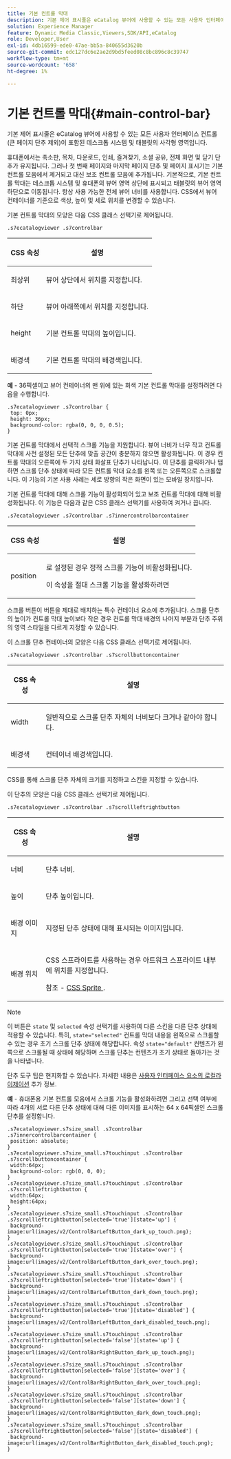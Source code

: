 ```yaml
---
title: 기본 컨트롤 막대
description: 기본 제어 표시줄은 eCatalog 뷰어에 사용할 수 있는 모든 사용자 인터페이스 컨트롤(큰 페이지 단추 제외)이 포함된 데스크톱 시스템 및 태블릿의 사각형 영역입니다.
solution: Experience Manager
feature: Dynamic Media Classic,Viewers,SDK/API,eCatalog
role: Developer,User
exl-id: 4db16599-ede0-47ae-bb5a-840655d3620b
source-git-commit: edc127dc6e2ae2d9bd5feed08c8bc896c8c39747
workflow-type: tm+mt
source-wordcount: '658'
ht-degree: 1%

---
```


# 기본 컨트롤 막대{#main-control-bar}

기본 제어 표시줄은 eCatalog 뷰어에 사용할 수 있는 모든 사용자 인터페이스 컨트롤(큰 페이지 단추 제외)이 포함된 데스크톱 시스템 및 태블릿의 사각형 영역입니다.

휴대폰에서는 축소판, 목차, 다운로드, 인쇄, 즐겨찾기, 소셜 공유, 전체 화면 및 닫기 단추가 유지됩니다. 그러나 첫 번째 페이지와 마지막 페이지 단추 및 페이지 표시기는 기본 컨트롤 모음에서 제거되고 대신 보조 컨트롤 모음에 추가됩니다. 기본적으로, 기본 컨트롤 막대는 데스크톱 시스템 및 휴대폰의 뷰어 영역 상단에 표시되고 태블릿의 뷰어 영역 하단으로 이동됩니다. 항상 사용 가능한 전체 뷰어 너비를 사용합니다. CSS에서 뷰어 컨테이너를 기준으로 색상, 높이 및 세로 위치를 변경할 수 있습니다.

기본 컨트롤 막대의 모양은 다음 CSS 클래스 선택기로 제어됩니다.

`.s7ecatalogviewer .s7controlbar`

<table id="table_2C8D322F57114A72B43053CB4539C65C"> 
 <thead> 
  <tr> 
   <th colname="col1" class="entry"> <p> CSS 속성 </p> </th> 
   <th colname="col2" class="entry"> <p>설명 </p> </th> 
  </tr> 
 </thead>
 <tbody> 
  <tr> 
   <td colname="col1"> <p> <span class="codeph"> 최상위 </span> </p> </td> 
   <td colname="col2"> <p>뷰어 상단에서 위치를 지정합니다. </p> </td> 
  </tr> 
  <tr> 
   <td colname="col1"> <p> <span class="codeph"> 하단 </span> </p> </td> 
   <td colname="col2"> <p>뷰어 아래쪽에서 위치를 지정합니다. </p> </td> 
  </tr> 
  <tr> 
   <td colname="col1"> <p> <span class="codeph"> height </span> </p> </td> 
   <td colname="col2"> <p>기본 컨트롤 막대의 높이입니다. </p> </td> 
  </tr> 
  <tr> 
   <td colname="col1"> <p> <span class="codeph"> 배경색 </span> </p> </td> 
   <td colname="col2"> <p>기본 컨트롤 막대의 배경색입니다. </p> </td> 
  </tr> 
 </tbody> 
</table>

**예** - 36픽셀이고 뷰어 컨테이너의 맨 위에 있는 회색 기본 컨트롤 막대를 설정하려면 다음을 수행합니다.

```
.s7ecatalogviewer .s7controlbar { 
 top: 0px; 
 height: 36px; 
 background-color: rgba(0, 0, 0, 0.5); 
}
```

기본 컨트롤 막대에서 선택적 스크롤 기능을 지원합니다. 뷰어 너비가 너무 작고 컨트롤 막대에 사전 설정된 모든 단추에 맞출 공간이 충분하지 않으면 활성화됩니다. 이 경우 컨트롤 막대의 오른쪽에 두 가지 상태 화살표 단추가 나타납니다. 이 단추를 클릭하거나 탭하면 스크롤 단추 상태에 따라 모든 컨트롤 막대 요소를 왼쪽 또는 오른쪽으로 스크롤합니다. 이 기능의 기본 사용 사례는 세로 방향의 작은 화면이 있는 모바일 장치입니다.

기본 컨트롤 막대에 대해 스크롤 기능이 활성화되어 있고 보조 컨트롤 막대에 대해 비활성화됩니다. 이 기능은 다음과 같은 CSS 클래스 선택기를 사용하여 켜거나 끕니다.

`.s7ecatalogviewer .s7controlbar .s7innercontrolbarcontainer`

<table id="table_C8225F38309B4099AF58AA1A815A8D55"> 
 <thead> 
  <tr> 
   <th colname="col1" class="entry"> <p> CSS 속성 </p> </th> 
   <th colname="col2" class="entry"> <p>설명 </p> </th> 
  </tr> 
 </thead>
 <tbody> 
  <tr> 
   <td colname="col1"> <p> <span class="codeph"> position </span> </p> </td> 
   <td colname="col2"> <p>로 설정된 경우 <span class="codeph"> 정적 </span> 스크롤 기능이 비활성화됩니다. </p> <p>이 속성을 <span class="codeph"> 절대 </span> 스크롤 기능을 활성화하려면 </p> </td> 
  </tr> 
 </tbody> 
</table>

스크롤 버튼이 버튼을 제대로 배치하는 특수 컨테이너 요소에 추가됩니다. 스크롤 단추의 높이가 컨트롤 막대 높이보다 작은 경우 컨트롤 막대 배경의 나머지 부분과 단추 주위의 영역 스타일을 다르게 지정할 수 있습니다.

이 스크롤 단추 컨테이너의 모양은 다음 CSS 클래스 선택기로 제어됩니다.

`.s7ecatalogviewer .s7controlbar .s7scrollbuttoncontainer`

<table id="table_2CDDA8A18345497EAC4749A0D64C1658"> 
 <thead> 
  <tr> 
   <th colname="col1" class="entry"> <p> CSS 속성 </p> </th> 
   <th colname="col2" class="entry"> <p>설명 </p> </th> 
  </tr> 
 </thead>
 <tbody> 
  <tr> 
   <td colname="col1"> <p> <span class="codeph"> width </span> </p> </td> 
   <td colname="col2"> <p>일반적으로 스크롤 단추 자체의 너비보다 크거나 같아야 합니다. </p> </td> 
  </tr> 
  <tr> 
   <td colname="col1"> <p> <span class="codeph"> 배경색 </span> </p> </td> 
   <td colname="col2"> <p>컨테이너 배경색입니다. </p> </td> 
  </tr> 
 </tbody> 
</table>

CSS를 통해 스크롤 단추 자체의 크기를 지정하고 스킨을 지정할 수 있습니다.

이 단추의 모양은 다음 CSS 클래스 선택기로 제어됩니다.

`.s7ecatalogviewer .s7controlbar .s7scrollleftrightbutton`

<table id="table_F61CB3F696AC4018B164082FFA7777F4"> 
 <thead> 
  <tr> 
   <th colname="col1" class="entry"> <p> CSS 속성 </p> </th> 
   <th colname="col2" class="entry"> <p>설명 </p> </th> 
  </tr> 
 </thead>
 <tbody> 
  <tr> 
   <td colname="col1"> <p> <span class="codeph"> 너비 </span> </p> </td> 
   <td colname="col2"> <p>단추 너비. </p> </td> 
  </tr> 
  <tr> 
   <td colname="col1"> <p> <span class="codeph"> 높이 </span> </p> </td> 
   <td colname="col2"> <p>단추 높이입니다. </p> </td> 
  </tr> 
  <tr> 
   <td colname="col1"> <p> <span class="codeph"> 배경 이미지 </span> </p> </td> 
   <td colname="col2"> <p>지정된 단추 상태에 대해 표시되는 이미지입니다. </p> </td> 
  </tr> 
  <tr> 
   <td colname="col1"> <p> <span class="codeph"> 배경 위치 </span> </p> </td> 
   <td colname="col2"> <p>CSS 스프라이트를 사용하는 경우 아트워크 스프라이트 내부에 위치를 지정합니다. </p> <p>참조 - <a href="../../../c-html5-s7-aem-asset-viewers/c-html5-20-ecatalog-viewer-about/c-html5-20-ecatalog-viewer-customizingviewer/c-html5-20-ecatalog-viewer-customizingviewer.md#section-9d570f95eb2443aca74c1b02f6e89aff" format="dita" scope="local"> CSS Sprite </a>. </p> </td> 
  </tr> 
 </tbody> 
</table>

>[!NOTE]
>
>이 버튼은 `state` 및 `selected` 속성 선택기를 사용하여 다른 스킨을 다른 단추 상태에 적용할 수 있습니다. 특히, `state="selected"` 컨트롤 막대 내용을 왼쪽으로 스크롤할 수 있는 경우 초기 스크롤 단추 상태에 해당합니다. 속성 `state="default"` 컨텐츠가 왼쪽으로 스크롤될 때 상태에 해당하며 스크롤 단추는 컨텐츠가 초기 상태로 돌아가는 것을 나타냅니다.

단추 도구 팁은 현지화할 수 있습니다. 자세한 내용은 [사용자 인터페이스 요소의 로컬라이제이션](../../../c-html5-s7-aem-asset-viewers/c-html5-20-ecatalog-viewer-about/c-html5-20-ecatalog-viewer-localization.md#concept-cbfc39344c494eb7b9f6a272cff0cc74) 추가 정보.

**예** - 휴대폰용 기본 컨트롤 모음에서 스크롤 기능을 활성화하려면 그리고 선택 여부에 따라 4개의 서로 다른 단추 상태에 대해 다른 이미지를 표시하는 64 x 64픽셀인 스크롤 단추를 설정합니다.

```
.s7ecatalogviewer.s7size_small .s7controlbar .s7innercontrolbarcontainer { 
 position: absolute; 
} 
.s7ecatalogviewer.s7size_small.s7touchinput .s7controlbar .s7scrollbuttoncontainer { 
 width:64px; 
 background-color: rgb(0, 0, 0); 
} 
.s7ecatalogviewer.s7size_small.s7touchinput .s7controlbar .s7scrollleftrightbutton { 
 width:64px; 
 height:64px; 
} 
.s7ecatalogviewer.s7size_small.s7touchinput .s7controlbar .s7scrollleftrightbutton[selected='true'][state='up'] { 
 background-image:url(images/v2/ControlBarLeftButton_dark_up_touch.png); 
} 
.s7ecatalogviewer.s7size_small.s7touchinput .s7controlbar .s7scrollleftrightbutton[selected='true'][state='over'] { 
 background-image:url(images/v2/ControlBarLeftButton_dark_over_touch.png); 
} 
.s7ecatalogviewer.s7size_small.s7touchinput .s7controlbar .s7scrollleftrightbutton[selected='true'][state='down'] { 
 background-image:url(images/v2/ControlBarLeftButton_dark_down_touch.png); 
} 
.s7ecatalogviewer.s7size_small.s7touchinput .s7controlbar .s7scrollleftrightbutton[selected='true'][state='disabled'] { 
 background-image:url(images/v2/ControlBarLeftButton_dark_disabled_touch.png); 
} 
.s7ecatalogviewer.s7size_small.s7touchinput .s7controlbar .s7scrollleftrightbutton[selected='false'][state='up'] { 
 background-image:url(images/v2/ControlBarRightButton_dark_up_touch.png); 
} 
.s7ecatalogviewer.s7size_small.s7touchinput .s7controlbar .s7scrollleftrightbutton[selected='false'][state='over'] { 
 background-image:url(images/v2/ControlBarRightButton_dark_over_touch.png); 
} 
.s7ecatalogviewer.s7size_small.s7touchinput .s7controlbar .s7scrollleftrightbutton[selected='false'][state='down'] { 
 background-image:url(images/v2/ControlBarRightButton_dark_down_touch.png); 
} 
.s7ecatalogviewer.s7size_small.s7touchinput .s7controlbar .s7scrollleftrightbutton[selected='false'][state='disabled'] { 
 background-image:url(images/v2/ControlBarRightButton_dark_disabled_touch.png); 
}
```
